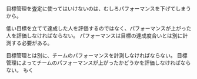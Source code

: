 目標管理を査定に使ってはいけないのは、むしろパフォーマンスを下げてしまうから。

低い目標を立てて達成した人を評価するのではなく、パフォーマンスが上がった人を評価しなければならない。
パフォーマンスは目標の達成度合いとは別に計測する必要がある。

目標管理とは別に、チームのパフォーマンスを計測しなければならない。
目標管理によってチームのパフォーマンスが上がったかどうかを評価しなければならない。
もく
